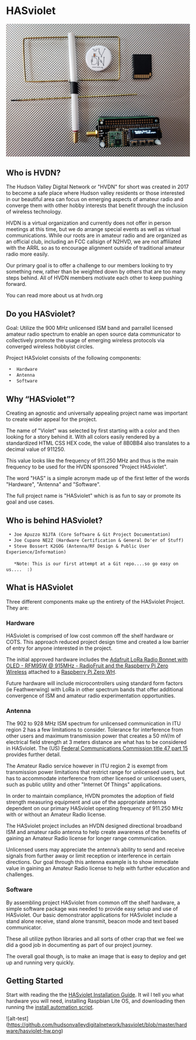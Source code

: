 # HASviolet


![alt-test](https://github.com/hudsonvalleydigitalnetwork/hasviolet/blob/master/hardware/HVDN_HASviolet_Git_Banner_1.jpg)

## Who is HVDN?

The Hudson Valley Digital Network or "HVDN" for short was created in 2017 to become a safe place where Hudson valley residents or those interested in our beautiful area can focus on emerging aspects of amateur radio and converge them with other hobby interests that benefit through the inclusion of wireless technology.  

HVDN is a virtual organization and currently does not offer in person meetings at this time, but we do arrange special events as well as virtual communications. While our roots are in amateur radio and are organized as an official club, including an FCC callsign of N2HVD, we are not affiliated with the ARRL so as to encourage alignment outside of traditional amateur radio more easily. 

Our primary goal is to offer a challenge to our members looking to try something new, rather than be weighted down by others that are too many steps behind.  All of HVDN members motivate each other to keep pushing forward.

You can read more about us at hvdn.org 

## Do you HASviolet?

Goal: Utilize the 900 MHz unlicensed ISM band and parrallel licensed amateur radio spectrum to enable an open source data communicator to collectively promote the usage of emerging wireless protocols via converged wireless hobbyist circles. 

Project HASviolet consists of the following components:

     •	Hardware
     •	Antenna
     •	Software
     
## Why “HASviolet”?

Creating an agnostic and universally appealing project name was important to create wider appeal for the project. 

The name of "Violet" was selected by first starting with a color and then looking for a story behind it. With all colors easily rendered by a standardized HTML CSS HEX code, the value of 8B0BB4 also translates to a decimal value of 911250. 

This value looks like the frequency of 911.250 MHz and thus is the main frequency to be used for the HVDN sponsored "Project HASviolet".  

The word "HAS" is a simple acronym made up of the first letter of the words "Hardware", "Antenna" and "Software". 

The full project name is "HASviolet" which is as fun to say or promote its goal and use cases.

## Who is behind HASviolet?

     • Joe Apuzzo N1JTA (Core Software & Git Project Documentation)
     • Joe Cupano NE2Z (Hardware Certification & General Do'er of Stuff)
     • Steve Bossert K2GOG (Antenna/RF Design & Public User Experience/Information)

       *Note: This is our first attempt at a Git repo....so go easy on us....  :)

## What is HASviolet

Three different components make up the entirety of the HASviolet Project. They are: 

### Hardware 
HASviolet is comprised of low cost common off the shelf hardware or COTS. This approach reduced project design time and created a low barrier of entry for anyone interested in the project. 

The initial approved hardware includes the [Adafruit LoRa Radio Bonnet with OLED - RFM95W @ 915MHz - RadioFruit and the Raspberry Pi Zero Wireless](https://www.adafruit.com/product/4074) attached to a [Raspberry Pi Zero WH](https://www.adafruit.com/product/3708). 

Future hardware will include microcontrollers using standard form factors (ie Feathwerwing) with LoRa in other spectrum bands that offer additional convergence of ISM and amateur radio experimentation opportunities.

### Antenna
The 902 to 928 MHz ISM spectrum for unlicensed communication in ITU region 2 has a few limitations to consider. Tolerance for interference from other users and maximum transmission power that creates a 50 mV/m of electrical field strength at 3 meters distance are what has to be considered in HASviolet. The (US) [Federal Communications Commission title 47 part 15](https://www.fcc.gov/wireless/bureau-divisions/technologies-systems-and-innovation-division/rules-regulations-title-47) provides further detail. 

The Amateur Radio service however in ITU region 2 is exempt from transmission power limitations that restrict range for unlicensed users, but has to accommodate interference from other licensed or unlicensed users, such as public utility and other "Internet Of Things" applications. 

In order to maintain compliance, HVDN promotes the adoption of field strength measuring equipment and use of the appropriate antenna dependent on our primary HASviolet operating frequency of 911.250 MHz with or without an Amateur Radio license.

The HASviolet project includes an HVDN designed directional broadband ISM and amateur radio antenna to help create awareness of the benefits of gaining an Amateur Radio license for longer range communication. 

Unlicensed users may appreciate the antenna’s ability to send and receive signals from further away or limit reception or interference in certain directions.  Our goal through this antenna example is to show immediate value in gaining an Amateur Radio license to help with further education and challenges.

### Software 

By assembling project HASviolet from common off the shelf hardware, a simple software package was needed to provide easy setup and use of HASviolet.  Our basic demonstrator applications for HASviolet include a stand alone receive, stand alone transmit, beacon mode and text based communicator.

These all utilize python libraries and all sorts of other crap that we feel we did a good job in documenting as part of our project journey. 

The overall goal though, is to make an image that is easy to deploy and get up and running very quickly.

## Getting Started

Start with reading the the [HASviolet Installation Guide](https://github.com/hudsonvalleydigitalnetwork/hasviolet/blob/master/HASviolet_Installation_Guide_v1-1.pdf). It wil     l tell you what hardware you will need, installing Raspbian Lite OS, and downloading then running the [install automation script](https://github.com/hudsonvalleydigitalnetwork/hasviolet/blob/master/HASviolet_install.sh).

![alt-test] (https://github.com/hudsonvalleydigitalnetwork/hasviolet/blob/master/hardware/hasviolet-hw.png)
